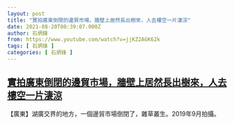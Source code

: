 ```yaml
---
layout: post
title: "實拍廣東倒閉的邊貿市場，牆壁上居然長出樹來，人去樓空一片淒涼"
date: 2021-08-20T00:39:07.000Z
author: 石炳鋒
from: https://www.youtube.com/watch?v=jjKZ2AGK62k
tags: [ 石炳锋 ]
categories: [ 石炳锋 ]
---
```

<!--1629419947000-->
[實拍廣東倒閉的邊貿市場，牆壁上居然長出樹來，人去樓空一片淒涼](https://www.youtube.com/watch?v=jjKZ2AGK62k)
------

<div>
【廣東】湖廣交界的地方，一個邊貿市場倒閉了，雜草叢生。2019年9月拍攝。
</div>
